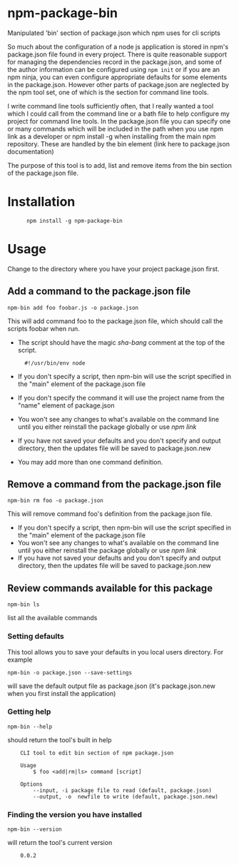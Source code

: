 # npm-package-bin
Manipulated 'bin' section of package.json which npm uses for cli scripts

So much about the configuration of a node js application is stored in npm's package.json file found in every project. There is quite reasonable support for managing the dependencies record in the package.json, and some of the author information can be configured using `npm init` or if you are an npm ninja, you can even configure appropriate defaults for some elements in the package.json. However other parts of package.json are neglected by the npm tool set, one of which is the section for command line tools. 

I write command line tools sufficiently often, that I really wanted a tool which I could call from the command line or a bath file to help configure my project for command line tools. In the package.json file you can specify one or many commands which will be included in the path when you use npm link as a developer or npm install -g when installing from the main npm repository. These are handled by the bin element (link here to package.json documentation)

The purpose of this tool is to add, list and remove items from the bin section of the package.json file. 

# Installation

          npm install -g npm-package-bin

# Usage

Change to the directory where you have your project package.json first. 

## Add a command to the package.json file

    npm-bin add foo foobar.js -o package.json

This will add command foo to the package.json file, which should call the scripts foobar when run. 

* The script should have the magic *sha-bang* comment at the top of the script.

        #!/usr/bin/env node
* If you don't specify a script, then npm-bin will use the script specified in the "main" element of the package.json file
* If you don't specify the command it will use the project name from the "name" element of package.json
* You won't see any changes to what's available on the command line until you either reinstall the package globally or use *npm link* 
* If you have not saved your defaults and you don't specify and output directory, then the updates file will be saved to package.json.new
* You may add more than one command definition.

## Remove a command from the package.json file

    npm-bin rm foo -o package.json

This will remove command foo's definition from the package.json file. 

* If you don't specify a script, then npm-bin will use the script specified in the "main" element of the package.json file
* You won't see any changes to what's available on the command line until you either reinstall the package globally or use *npm link* 
* If you have not saved your defaults and you don't specify and output directory, then the updates file will be saved to package.json.new

## Review commands available for this package

    npm-bin ls  
    
list all the available commands

### Setting defaults

This tool allows you to save your defaults in you local users directory. For example

    npm-bin -o package.json --save-settings

will save the default output file as package.json (it's package.json.new when you first install the application)

### Getting help

    npm-bin --help

should return the tool's built in help

        CLI tool to edit bin section of npm package.json

        Usage
            $ foo <add|rm|ls> command [script]

        Options
            --input, -i package file to read (default, package.json)
            --output, -o  newfile to write (default, package.json.new)

### Finding the version you have installed

    npm-bin --version

will return the tool's current version

        0.0.2
 
